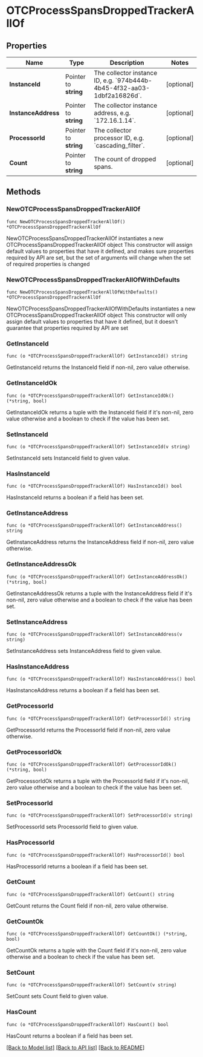 # OTCProcessSpansDroppedTrackerAllOf

## Properties

Name | Type | Description | Notes
------------ | ------------- | ------------- | -------------
**InstanceId** | Pointer to **string** | The collector instance ID, e.g. &#x60;974b444b-4b45-4f32-aa03-1dbf2a16826d&#x60;. | [optional] 
**InstanceAddress** | Pointer to **string** | The collector instance address, e.g. &#x60;172.16.1.14&#x60;. | [optional] 
**ProcessorId** | Pointer to **string** | The collector processor ID, e.g. &#x60;cascading_filter&#x60;. | [optional] 
**Count** | Pointer to **string** | The count of dropped spans. | [optional] 

## Methods

### NewOTCProcessSpansDroppedTrackerAllOf

`func NewOTCProcessSpansDroppedTrackerAllOf() *OTCProcessSpansDroppedTrackerAllOf`

NewOTCProcessSpansDroppedTrackerAllOf instantiates a new OTCProcessSpansDroppedTrackerAllOf object
This constructor will assign default values to properties that have it defined,
and makes sure properties required by API are set, but the set of arguments
will change when the set of required properties is changed

### NewOTCProcessSpansDroppedTrackerAllOfWithDefaults

`func NewOTCProcessSpansDroppedTrackerAllOfWithDefaults() *OTCProcessSpansDroppedTrackerAllOf`

NewOTCProcessSpansDroppedTrackerAllOfWithDefaults instantiates a new OTCProcessSpansDroppedTrackerAllOf object
This constructor will only assign default values to properties that have it defined,
but it doesn't guarantee that properties required by API are set

### GetInstanceId

`func (o *OTCProcessSpansDroppedTrackerAllOf) GetInstanceId() string`

GetInstanceId returns the InstanceId field if non-nil, zero value otherwise.

### GetInstanceIdOk

`func (o *OTCProcessSpansDroppedTrackerAllOf) GetInstanceIdOk() (*string, bool)`

GetInstanceIdOk returns a tuple with the InstanceId field if it's non-nil, zero value otherwise
and a boolean to check if the value has been set.

### SetInstanceId

`func (o *OTCProcessSpansDroppedTrackerAllOf) SetInstanceId(v string)`

SetInstanceId sets InstanceId field to given value.

### HasInstanceId

`func (o *OTCProcessSpansDroppedTrackerAllOf) HasInstanceId() bool`

HasInstanceId returns a boolean if a field has been set.

### GetInstanceAddress

`func (o *OTCProcessSpansDroppedTrackerAllOf) GetInstanceAddress() string`

GetInstanceAddress returns the InstanceAddress field if non-nil, zero value otherwise.

### GetInstanceAddressOk

`func (o *OTCProcessSpansDroppedTrackerAllOf) GetInstanceAddressOk() (*string, bool)`

GetInstanceAddressOk returns a tuple with the InstanceAddress field if it's non-nil, zero value otherwise
and a boolean to check if the value has been set.

### SetInstanceAddress

`func (o *OTCProcessSpansDroppedTrackerAllOf) SetInstanceAddress(v string)`

SetInstanceAddress sets InstanceAddress field to given value.

### HasInstanceAddress

`func (o *OTCProcessSpansDroppedTrackerAllOf) HasInstanceAddress() bool`

HasInstanceAddress returns a boolean if a field has been set.

### GetProcessorId

`func (o *OTCProcessSpansDroppedTrackerAllOf) GetProcessorId() string`

GetProcessorId returns the ProcessorId field if non-nil, zero value otherwise.

### GetProcessorIdOk

`func (o *OTCProcessSpansDroppedTrackerAllOf) GetProcessorIdOk() (*string, bool)`

GetProcessorIdOk returns a tuple with the ProcessorId field if it's non-nil, zero value otherwise
and a boolean to check if the value has been set.

### SetProcessorId

`func (o *OTCProcessSpansDroppedTrackerAllOf) SetProcessorId(v string)`

SetProcessorId sets ProcessorId field to given value.

### HasProcessorId

`func (o *OTCProcessSpansDroppedTrackerAllOf) HasProcessorId() bool`

HasProcessorId returns a boolean if a field has been set.

### GetCount

`func (o *OTCProcessSpansDroppedTrackerAllOf) GetCount() string`

GetCount returns the Count field if non-nil, zero value otherwise.

### GetCountOk

`func (o *OTCProcessSpansDroppedTrackerAllOf) GetCountOk() (*string, bool)`

GetCountOk returns a tuple with the Count field if it's non-nil, zero value otherwise
and a boolean to check if the value has been set.

### SetCount

`func (o *OTCProcessSpansDroppedTrackerAllOf) SetCount(v string)`

SetCount sets Count field to given value.

### HasCount

`func (o *OTCProcessSpansDroppedTrackerAllOf) HasCount() bool`

HasCount returns a boolean if a field has been set.


[[Back to Model list]](../README.md#documentation-for-models) [[Back to API list]](../README.md#documentation-for-api-endpoints) [[Back to README]](../README.md)


